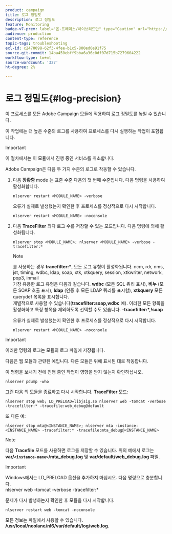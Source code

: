 ```yaml
---
product: campaign
title: 로그 정밀도
description: 로그 정밀도
feature: Monitoring
badge-v7-prem: label="온-프레미스/하이브리드만" type="Caution" url="https://experienceleague.adobe.com/docs/campaign-classic/using/installing-campaign-classic/architecture-and-hosting-models/hosting-models-lp/hosting-models.html?lang=ko" tooltip="온-프레미스 및 하이브리드 배포에만 적용"
audience: production
content-type: reference
topic-tags: troubleshooting
exl-id: c2470098-62f3-4fee-b1c5-800ed0e91f75
source-git-commit: 14ba450ebff9bba6a36c0df07d715b7279604222
workflow-type: tm+mt
source-wordcount: '327'
ht-degree: 2%

---
```


# 로그 정밀도{#log-precision}



이 프로세스를 모든 Adobe Campaign 모듈에 적용하여 로그 정밀도를 높일 수 있습니다.

이 작업에는 더 높은 수준의 로그를 사용하여 프로세스를 다시 실행하는 작업이 포함됩니다.

>[!IMPORTANT]
>
>이 절차에서는 이 모듈에서 진행 중인 서비스를 취소합니다.

Adobe Campaign은 다음 두 가지 수준의 로그로 작동할 수 있습니다.

1. 다음 **장황함** mode 는 표준 수준 다음의 첫 번째 수준입니다. 다음 명령을 사용하여 활성화합니다.

   ```
   nlserver restart <MODULE_NAME> -verbose 
   ```

   오류가 실제로 발생했는지 확인한 후 프로세스를 정상적으로 다시 시작합니다.

   ```
   nlserver restart <MODULE_NAME> -noconsole
   ```

1. 다음 **TraceFilter** 최다 로그 수를 저장할 수 있는 모드입니다. 다음 명령에 의해 활성화됩니다.

   ```
   nlserver stop <MODULE_NAME>; nlserver <MODULE_NAME> -verbose -tracefilter:*
   ```

   >[!NOTE]
   >
   >를 사용하는 경우 **tracefilter:&#42;**, 모든 로그 유형이 활성화됩니다. ncm, rdr, nms, jst, timing, wdbc, ldap, soap, xtk, xtkquery, session, xtkwriter, network, pop3, inmail\
   가장 유용한 로그 유형은 다음과 같습니다. **wdbc** (모든 SQL 쿼리 표시), **비누** (모든 SOAP 호출 표시), **ldap** (인증 후 모든 LDAP 쿼리를 표시함), **xtkquery** 모든 querydef 목록을 표시합니다.\
   개별적으로 사용할 수 있습니다(**tracefilter:soap,wdbc** 예). 이러한 모든 항목을 활성화하고 특정 항목을 제외하도록 선택할 수도 있습니다. **-tracefilter:&#42;,!soap**

   오류가 실제로 발생했는지 확인한 후 프로세스를 정상적으로 다시 시작합니다.

   ```
   nlserver restart <MODULE_NAME> -noconsole
   ```

>[!IMPORTANT]
>
이러한 명령의 로그는 모듈의 로그 파일에 저장됩니다.

다음은 웹 모듈과 관련된 예입니다. 다른 모듈은 위에 표시된 대로 작동합니다.

이 명령을 보내기 전에 진행 중인 작업이 영향을 받지 않는지 확인하십시오.

```
nlserver pdump -who
```

그런 다음 의 모듈을 종료하고 다시 시작합니다. **TraceFilter** 모드:

```
nlserver stop web; LD_PRELOAD=libjsig.so nlserver web -tomcat -verbose -tracefilter:* -tracefile:web_debug@default
```

또 다른 예:

```
nlserver stop mta@<INSTANCE_NAME>; nlserver mta -instance:<INSTANCE_NAME> -tracefilter:* -tracefile:mta_debug@<INSTANCE_NAME>
```

>[!NOTE]
>
다음 **Tracefile** 모드를 사용하면 로그를 저장할 수 있습니다. 위의 예에서 로그는 **var/`<instance-name>`/mta_debug.log** 및 **var/default/web_debug.log** 파일.

>[!IMPORTANT]
>
Windows에서는 LD_PRELOAD 옵션을 추가하지 마십시오. 다음 명령으로 충분합니다.\
nlserver web -tomcat -verbose -tracefilter:&#42;

문제가 다시 발생하는지 확인한 후 모듈을 다시 시작합니다.

```
nlserver restart web -tomcat -noconsole
```

모든 정보는 파일에서 사용할 수 있습니다. **/usr/local/neolane/nl6/var/default/log/web.log**.
